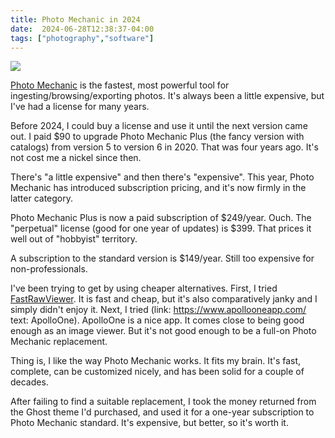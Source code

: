 ```yaml
---
title: Photo Mechanic in 2024
date:  2024-06-28T12:38:37-04:00
tags: ["photography","software"]
---
```


![](/img/2024/06/2024-06-28-photo-mechanic-screenshot.jpg)

[Photo Mechanic](https://home.camerabits.com/tour-photo-mechanic/) is the fastest, most powerful tool for ingesting/browsing/exporting photos. It's always been a little expensive, but I've had a license for many years.

Before 2024, I could buy a license and use it until the next version came out. I paid $90 to upgrade Photo Mechanic Plus (the fancy version with catalogs) from version 5 to version 6 in 2020. That was four years ago. It's not cost me a nickel since then.

There's "a little expensive" and then there's "expensive". This year, Photo Mechanic has introduced subscription pricing, and it's now firmly in the latter category.

Photo Mechanic Plus is now a paid subscription of $249/year. Ouch. The "perpetual" license (good for one year of updates) is $399. That prices it well out of "hobbyist" territory.

A subscription to the standard version is $149/year. Still too expensive for non-professionals.

I've been trying to get by using cheaper alternatives. First, I tried [FastRawViewer](https://www.fastrawviewer.com/). It is fast and cheap, but it's also comparatively janky and I simply didn't enjoy it. Next, I tried (link: https://www.apollooneapp.com/ text: ApolloOne). ApolloOne is a nice app. It comes close to being good enough as an image viewer. But it's not good enough to be a full-on Photo Mechanic replacement.

Thing is, I like the way Photo Mechanic works. It fits my brain. It's fast, complete, can be customized nicely, and has been solid for a couple of decades.

After failing to find a suitable replacement, I took the money returned from the Ghost theme I'd purchased, and used it for a one-year subscription to Photo Mechanic standard. It's expensive, but better, so it's worth it.

